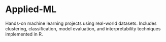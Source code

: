 # Applied-ML
Hands-on machine learning projects using real-world datasets. Includes clustering, classification, model evaluation, and interpretability techniques implemented in R.
